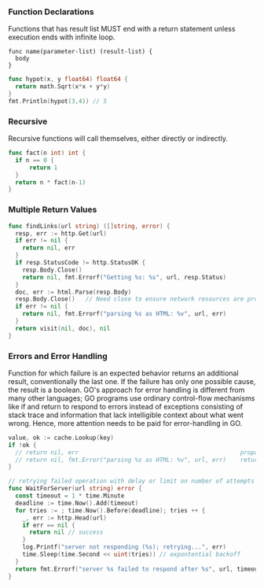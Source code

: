 ### Function Declarations
Functions that has result list MUST end with a return statement unless execution ends with infinite loop. 
```
func name(parameter-list) (result-list) {
  body
}

```
```GO
func hypot(x, y float64) float64 {
  return math.Sqrt(x*x + y*y)
}
fmt.Println(hypot(3,4)) // 5
```

### Recursive
Recursive functions will call themselves, either directly or indirectly. 
```go
func fact(n int) int {
  if n == 0 {
      return 1
  }
  return n * fact(n-1)
}
```

### Multiple Return Values
```go
func findLinks(url string) ([]string, error) {
  resp, err := http.Get(url)
  if err != nil {
    return nil, err
  }
  if resp.StatusCode != http.StatusOK {
    resp.Body.Close()
    return nil, fmt.Errorf("Getting %s: %s", url, resp.Status)
  }
  doc, err := html.Parse(resp.Body)
  resp.Body.Close()   // Need close to ensure network resources are properly released 
  if err != nil {
    return nil, fmt.Errorf("parsing %s as HTML: %v", url, err)
  }
  return visit(nil, doc), nil
}
```

### Errors and Error Handling
Function for which failure is an expected behavior returns an additional result, conventionally the last one. If the failure has only one possible cause, the result is a boolean. GO's approach for error handling is different from many other languages; GO programs use ordinary control-flow mechanisms like if and return to respond to errors instead of exceptions consisting of stack trace and information that lack intelligible context about what went wrong. Hence, more attention needs to be paid for error-handling in GO.
```go
value, ok := cache.Lookup(key)
if !ok {
  // return nil, err                                              propagating error
  // return nil, fmt.Error("parsing %s as HTML: %v", url, err)    return error msg
}
```
```go
// retrying failed operation with delay or limit on number of attempts
func WaitForServer(url string) error {
  const timeout = 1 * time.Minute
  deadline := time.Now().Add(timeout)
  for tries := ; time.Now().Before(deadline); tries ++ {
    _, err := http.Head(url)
    if err == nil {
      return nil // success
    }
    log.Printf("server not responding (%s); retrying...", err)
    time.Sleep(time.Second << uint(tries)) // expontential backoff
  }
  return fmt.Errorf("server %s failed to respond after %s", url, timeout)
}
```
